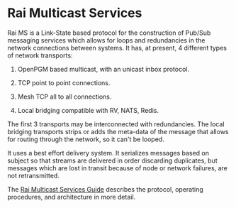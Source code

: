 # Rai Multicast Services

Rai MS is a Link-State based protocol for the construction of Pub/Sub messaging
services which allows for loops and redundancies in the network connections
between systems.  It has, at present, 4 different types of network transports:

1. OpenPGM based multicast, with an unicast inbox protocol.

2. TCP point to point connections.

3. Mesh TCP all to all connections.

4. Local bridging compatible with RV, NATS, Redis.

The first 3 transports may be interconnected with redundancies.  The local
bridging transports strips or adds the meta-data of the message that allows for
routing through the network, so it can't be looped.

It uses a best effort delivery system.  It serializes messages based on subject
so that streams are delivered in order discarding duplicates, but messages
which are lost in transit because of node or network failures, are not
retransmitted.

The [Rai Multicast Services Guide](doc/index.adoc) describes the protocol,
operating procedures, and architecture in more detail.

